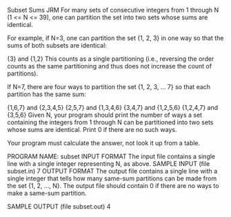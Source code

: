 Subset Sums
JRM
For many sets of consecutive integers from 1 through N (1 <= N <= 39), one can partition the set into two sets whose sums are identical.

For example, if N=3, one can partition the set {1, 2, 3} in one way so that the sums of both subsets are identical:

{3} and {1,2}
This counts as a single partitioning (i.e., reversing the order counts as the same partitioning and thus does not increase the count of partitions).

If N=7, there are four ways to partition the set {1, 2, 3, ... 7} so that each partition has the same sum:

{1,6,7} and {2,3,4,5}
{2,5,7} and {1,3,4,6}
{3,4,7} and {1,2,5,6}
{1,2,4,7} and {3,5,6}
Given N, your program should print the number of ways a set containing the integers from 1 through N can be partitioned into two sets whose sums are identical. Print 0 if there are no such ways.

Your program must calculate the answer, not look it up from a table.

PROGRAM NAME: subset
INPUT FORMAT
The input file contains a single line with a single integer representing N, as above.
SAMPLE INPUT (file subset.in)
7
OUTPUT FORMAT
The output file contains a single line with a single integer that tells how many same-sum partitions can be made from the set {1, 2, ..., N}. The output file should contain 0 if there are no ways to make a same-sum partition.

SAMPLE OUTPUT (file subset.out)
4
